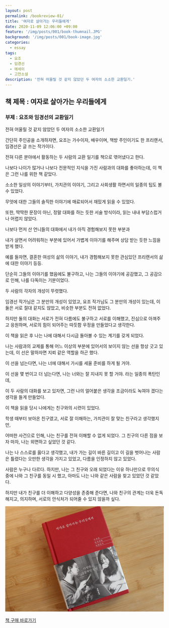 ```yaml
---
layout: post
permalink: /bookreview-01/
title: '여자로 살아가는 우리들에게'
date: 2020-11-09 12:06:00 +09:00
feature: '/img/posts/001/book-thumnail.JPG'
background: '/img/posts/001/book-image.jpg'
categories:
  - essay
tags:
  - 요조
  - 임경선
  - 에세이
  - 고전소설
description: '전혀 어울릴 것 같지 않았던 두 여자의 소소한 교환일기.'
---
```

## 책 제목 : 여자로 살아가는 우리들에게  

### 부제 : 요조와 임경선의 교환일기  

전혀 어울릴 것 같지 않았던 두 여자의 소소한 교환일기

간단히 주인공을 소개하자면, 요조는 가수이자, 배우이며, 책방 주인이기도 한 프리랜서, 임경선은 글 쓰는 작가이다.   

전혀 다른 분야에서 활동하는 두 사람의 교환 일기를 책으로 엮어냈다고 한다.  

나보다 나이가 많거나 나보다 전문적인 지식을 가진 사람과의 대화를 좋아하는데, 이 책은 그런 나를 위한 책 같았다.

소소한 일상의 이야기부터, 가치관의 이야기, 그리고 사회생활 하면서의 일종의 팁도 볼 수 있었다.

무엇에 대한 그들의 솔직한 이야기에 매료되어서 재밌게 읽을 수 있었다.   

또한, 딱딱한 문장이 아닌, 정말 대화를 하는 듯한 서술 방식이라, 읽는 내내 부담스럽거나 어렵지 않았다.



나보다 먼저 산 언니들의 대화에서 내가 아직 경험해보지 못한 부분과   

내가 살면서 어려워하는 부분에 있어서 가볍게 이야기를 해주며 상담 받는 듯한 느낌을 받게 했다.  

예를 들자면, 결혼한 여성의 삶의 이야기, 내가 경험해보지 못한 관심있던 프리랜서의 삶에 대한 이야기 등등.  



단순히 그들의 이야기를 했음에도 불구하고, 나는 그들의 이야기에 공감했고, 그 공감으로 인해, 나를 다독이는 기분이었다.



두 사람의 각자의 개성이 뚜렷했다.  

임경선 작가님은 그 분만의 개성이 있었고, 요조 작가님도 그 분만의 개성이 있는데, 이 둘은 서로 절대 같지도 않았고, 비슷한 부분도 전혀 없었다.  

하지만 둘의 대화는 서로가 전혀 다름에도 불구하고 서로를 이해했고, 진심으로 아껴주고 응원하며, 서로의 힘이 되어주는 따듯함 우정을 만들었다고 생각한다.



이 책을 읽은 후 나는 나에 대해서 다시금 돌아볼 수 있는 계기를 갖게 되었다.

나는 사람과의 교제를 통해 어느 이상의 부분에 있어서의 보이지 않는 선을 항상 긋고 있는데, 이 선은 말하자면 지뢰 같은 역할을 하곤 했다.  

이 선을 넘는다면, 나는 너에 대해서 가시를 세울 준비를 하게 될 거야.

이 선을 몇 번이고 더 넘는다면, 나는 너와는 잘 지내지 못 할 거야. 라는 일종의 폭탄인데,  

이 두 사람의 대화를 보고 있자면, 그런 나의 얼어붙은 생각을 조금이라도 녹여야 겠다는 생각을 들게 만들었다.



이 책을 읽을 당시 나에게는 친구와의 시련이 있었다.

학생 때부터 보아온 친구였고, 서로 잘 이해하는, 가치관이 잘 맞는 친구라고 생각했지만,  

어떠한 사건으로 인해, 나는 친구를 전혀 이해할 수 없게 되었다.
그 친구의 다른 점을 보자 마자, 나는 외면하고 싶었던 것 같다.

나는 나 스스로를 옳다고 생각했고, 내가 가는 길이 바른 길이고 이 길을 벗어나는 사람은 틀렸다는 오만한 생각을 가지고 있었고, 다름을 인정하지 않고 있었다.

사람은 누구나 다르다. 하지만, 나는 그 친구와 오래 되었다는 이유 하나만으로 무의식 중에 나와 그 친구를 동일 시 했고, 아마도 나는 나와 같은 사람을 찾고 있었던 것 같았다.

하지만 내가 친구를 더 이해하고 다양성을 존중해 준다면, 나와 친구의 관계는 더욱 돈독해지고, 의지하며, 서로의 안식처가 되어줄 수 있지 않을까 싶다.

![여자로 살아가는 우리들에게](/img/posts/001/book-image.jpg)

[책 구매 바로가기](https://book.naver.com/bookdb/book_detail.nhn?bid=15652670)
